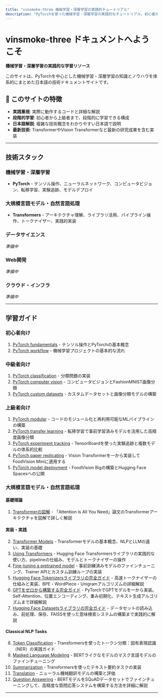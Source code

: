 ```yaml
---
title: "vinsmoke-three 機械学習・深層学習の実践的チュートリアル"
description: "PyTorchを使った機械学習・深層学習の実践的なチュートリアル。初心者から上級者まで段階的に学習できる日本語の技術ドキュメント。"
---
```


# vinsmoke-three ドキュメントへようこそ

**機械学習・深層学習の実践的な学習リソース**

このサイトは、PyTorchを中心とした機械学習・深層学習の知識とノウハウを体系的にまとめた日本語の技術ドキュメントサイトです。

## 🎯 このサイトの特徴

- **実践重視**: 実際に動作するコードと詳細な解説
- **段階的学習**: 初心者から上級者まで、段階的に学習できる構成
- **日本語解説**: 複雑な技術概念をわかりやすい日本語で説明
- **最新技術**: TransformerやVision Transformerなど最新の研究成果を含む実装

---

## 技術スタック

### 機械学習・深層学習
- **PyTorch** - テンソル操作、ニューラルネットワーク、コンピュータビジョン、転移学習、実験追跡、モデルデプロイ

### 大規模言語モデル・自然言語処理
- **Transformers** - アーキテクチャ理解、ライブラリ活用、パイプライン操作、トークナイザー、実践的実装

### データサイエンス
*準備中*

### Web開発
*準備中*

### クラウド・インフラ
*準備中*

---

## 学習ガイド

### 初心者向け
1. [PyTorch fundamentals](PyTorch/01_pytorch_fundamentals.md) - テンソル操作とPyTorchの基本概念
2. [PyTorch workflow](PyTorch/02_pytorch_workflow.md) - 機械学習プロジェクトの基本的な流れ

### 中級者向け
1. [PyTorch classification](PyTorch/03_pytorch_classification.md) - 分類問題の実装
2. [PyTorch computer vision](PyTorch/04_pytorch_computer_vision.md) - コンピュータビジョンとFashionMNIST画像分類
3. [PyTorch custom datasets](PyTorch/05_pytorch_custom_datasets.md) - カスタムデータセットと画像分類モデルの構築

### 上級者向け
1. [PyTorch modular](PyTorch/06_pytorch_modular.md) - コードのモジュール化と再利用可能なMLパイプラインの構築
2. [PyTorch transfer learning](PyTorch/07_pytorch_transfer_learning.md) - 転移学習で事前学習済みモデルを活用した高精度画像分類
3. [PyTorch experiment tracking](PyTorch/08_pytorch_experiment_tracking.md) - TensorBoardを使った実験追跡と複数モデルの体系的比較
4. [PyTorch paper replicating](PyTorch/09_pytorch_paper_replicating.md) - Vision Transformerを一から実装してFoodVision Miniに適用する
5. [PyTorch model deployment](PyTorch/10_pytorch_model_deployment.md) - FoodVision Bigの構築とHugging Face Spacesへの公開

### 大規模言語モデル・自然言語処理

#### 基礎理論
1. [Transformerの図解](LLM/00_illustrated_transformer.md) - 「Attention is All You Need」論文のTransformerアーキテクチャを図解で詳しく解説

#### 実装・実践
2. [Transformer Models](LLM/01_transformer_models.md) - Transformerモデルの基本概念、NLPとLLMの違い、実装の基礎
3. [Using Transformers](LLM/02_using_transformers.md) - Hugging Face Transformersライブラリの実践的な使い方、pipelineの仕組み、モデルとトークナイザーの操作
4. [Fine-tuning a pretrained model](LLM/03_fine_tuning_a_pretrained_model.md) - 事前訓練済みモデルのファインチューニング、Trainer APIとカスタム訓練ループの実装
5. [Hugging Face Tokenizersライブラリの完全ガイド](LLM/04_the_huggingface_tokenizers_library.md) - 高速トークナイザーの仕組みと実装、BPE・WordPiece・Unigramアルゴリズムの詳細解説
6. [GPTをゼロから構築する完全ガイド](LLM/05_Let's_build_GPT_from_scratch.md) - PyTorchでGPTモデルを一から実装。Self-Attention、位置エンコーディング、重み初期化、テキスト生成アルゴリズムまで詳細解説
7. [Hugging Face Datasetsライブラリの完全ガイド](LLM/06_the_huggingface_datasets_library.md) - データセットの読み込み、前処理、保存、FAISSを使った意味検索システムの構築まで実践的に解説

#### Classical NLP Tasks
8. [Token Classification](LLM/ClassicalNLP/71_token_classification.md) - Transformersを使ったトークン分類：固有表現認識（NER）の実践ガイド
9. [Masked Language Modeling](LLM/ClassicalNLP/72_masked_language_modeling.md) - BERTライクなモデルのマスク言語モデルのファインチューニング
10. [Summarization](LLM/ClassicalNLP/74_summarization.md) - Transformersを使ったテキスト要約タスクの実装
11. [Translation](LLM/ClassicalNLP/73_translation.md) - ニューラル機械翻訳モデルの構築と評価
12. [Question Answering](LLM/ClassicalNLP/75_question_answering.md) - BERTモデルをSQuADデータセットでファインチューニングして、高精度な質問応答システムを構築する方法を詳細に解説

---